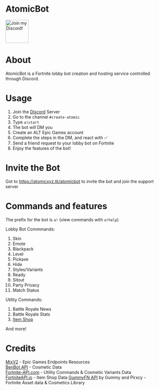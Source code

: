 <div align="left">

# AtomicBot

<a target="_blank" href="https://atomicxyz.tk/discord" title="Join our Discord!">
<img draggable="false" src="https://discordapp.com/api/guilds/715562369899823200/widget.png?style=banner2" height="76px" draggable="false" alt="Join my Discord!">
</a>
</div>

# About
AtomicBot is a Fortnite lobby bot creation and hosting service controlled through Discord.

# Usage
1. Join the [Discord](https://atomicxyz.tk/discord) Server
2. Go to the channel `#create-atomic`
3. Type `a!start`
4. The bot will DM you
5. Create an ALT Epic Games account
6. Complete the steps in the DM, and react with ✅
7. Send a friend request to your lobby bot on Fortnite
8. Enjoy the features of the bot!

# Invite the Bot
Got to https://atomicxyz.tk/atomicbot to invite the bot and join the support server

# Commands and features

The prefix for the bot is `a!` (view commands with `a!help`)

Lobby Bot Commmands:
1. Skin
2. Emote
3. Blackpack
4. Level
5. Pickaxe
6. Hide
7. Styles/Variants
8. Ready
9. Sitout
10. Party Privacy
11. Match Status

Utility Commands:
1. Battle Royale News
2. Battle Royale Stats
3. [Item Shop](https://github.com/AtomicXYZ/py-Fortnite-Shop)

And more!

# Credits
[MixV2](https://github.com/MixV2) - Epic Games Endpoints Resources<br>
[BenBot API](https://benbotfn.tk/) - Cosmetic Data<br>
[Fortnite-API.com](https://fortnite-api.com/) - Utility Commands & Cosmetic Variants Data<br>
[FortniteAPI.io](https://fortniteapi.io/) - Item Shop Data
[GummyFN API](https://api.gummyfn.com/api) by Gummy and Pirxcy - Fortnite Asset data & Cosmetics Library<br>
